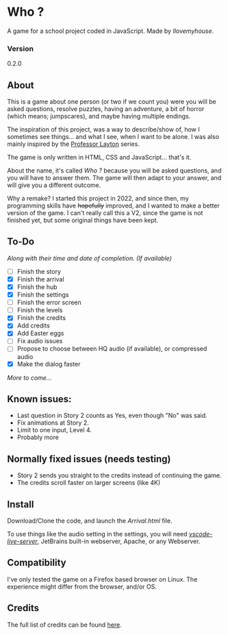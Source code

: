 # Who ?
A game for a school project coded in JavaScript.
Made by *Ilovemyhouse*.
### Version
0.2.0

## About
This is a game about one person (or two if we count you) were you will be asked questions, resolve puzzles, having an adventure, a bit of horror (which means; jumpscares), and maybe having multiple endings.

The inspiration of this project, was a way to describe/show of, how I sometimes see things... and what I see, when I want to be alone. I was also mainly inspired by the [Professor Layton](https://www.laytonseries.com/) series.

The game is only written in HTML, CSS and JavaScript... that's it.

About the name, it's called *Who ?* because you will be asked questions, and you will have to answer them. The game will then adapt to your answer, and will give you a different outcome.

Why a remake? I started this project in 2022, and since then, my programming skills have ~~hopefully~~ improved, and I wanted to make a better version of the game. I can't really call this a V2, since the game is not finished yet, but some original things have been kept.

## To-Do
*Along with their time and date of completion. (If available)*
 - [ ] Finish the story
 - [x] Finish the arrival
 - [X] Finish the hub
 - [X] Finish the settings
 - [ ] Finish the error screen
 - [ ] Finish the levels
 - [X] Finish the credits
 - [X] Add credits
 - [X] Add Easter eggs
 - [ ] Fix audio issues
 - [ ] Propose to choose between HQ audio (if available), or compressed audio
 - [X] Make the dialog faster

 *More to come...*

## Known issues:

- Last question in Story 2 counts as Yes, even though "No" was said.
- Fix animations at Story 2.
- Limit to one input, Level 4.
- Probably more

## Normally fixed issues (needs testing)
- Story 2 sends you straight to the credits instead of continuing the game.
- The credits scroll faster on larger screens (like 4K)

## Install
Download/Clone the code, and launch the *Arrival.html* file.

To use things like the audio setting in the settings, you will need [*vscode-live-server*](https://github.com/ritwickdey/vscode-live-server), JetBrains built-in webserver, Apache, or any Webserver.

## Compatibility
I've only tested the game on a Firefox based browser on Linux. The experience might differ from the browser, and/or OS.

## Credits
The full list of credits can be found [here](https://github.com/Ilovemyhous/Who/blob/main/Credits/HTML.html).
